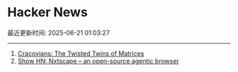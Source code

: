 # Hacker News

最近更新时间: 2025-06-21 01:03:27

--- 
1. [Cracovians: The Twisted Twins of Matrices](https://marcinciura.wordpress.com/2025/06/20/cracovians-the-twisted-twins-of-matrices/) 
2. [Show HN: Nxtscape – an open-source agentic browser](https://github.com/nxtscape/nxtscape) 
